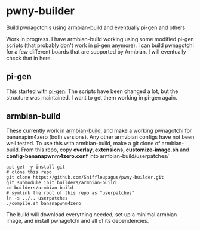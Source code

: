 # pwny-builder
Build pwnagotchis using armbian-build and eventually pi-gen and others

Work in progress. I have armbian-build working using some modified pi-gen scripts (that probably don't work in pi-gen anymore). I can build pwnagotchi for a few different boards that are supported by Armbian. I will eventually check that in here.

## pi-gen
This started with [pi-gen](https://github.com/RPi-Distro/pi-gen.git). The scripts have been changed a lot, but the structure was maintained.  I want to get them working in pi-gen again.

## armbian-build
These currently work in [armbian-build](https://github.com/armbian/build), and make a working pwnagotchi for bananapim4zero (both versions). Any other armvbian configs have not been well tested.
To use this with armbian-build, make a git clone of armbian-build. From this repo, copy **overlay, extensions, customize-image.sh** and **config-bananapwnm4zero.conf** into armbian-build/userpatches/

```
apt-get -y install git
# clone this repo
git clone https://github.com/Sniffleupagus/pwny-builder.git
git submodule init builders/armbian-build
cd builders/armbian-build
# symlink the root of this repo as "userpatches"
ln -s ../.. userpatches
./compile.sh bananapwnm4zero
```
The build will download everything needed, set up a minimal armbian image, and install pwnagotchi and all of its dependencies.
